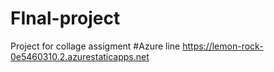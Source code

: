 # FInal-project
Project for collage assigment
#Azure line https://lemon-rock-0e5460310.2.azurestaticapps.net
